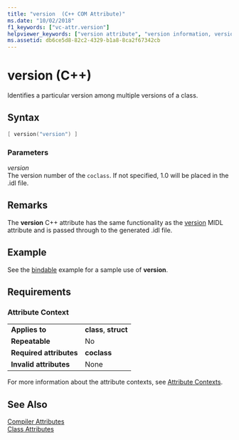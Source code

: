 ```yaml
---
title: "version  (C++ COM Attribute)"
ms.date: "10/02/2018"
f1_keywords: ["vc-attr.version"]
helpviewer_keywords: ["version attribute", "version information, version attribute"]
ms.assetid: db6ce5d8-82c2-4329-b1a8-8ca2f67342cb
---
```

# version (C++)

Identifies a particular version among multiple versions of a class.

## Syntax

```cpp
[ version("version") ]
```

### Parameters

*version*<br/>
The version number of the `coclass`. If not specified, 1.0 will be placed in the .idl file.

## Remarks

The **version** C++ attribute has the same functionality as the [version](/windows/desktop/Midl/version) MIDL attribute and is passed through to the generated .idl file.

## Example

See the [bindable](bindable.md) example for a sample use of **version**.

## Requirements

### Attribute Context

|||
|-|-|
|**Applies to**|**class**, **struct**|
|**Repeatable**|No|
|**Required attributes**|**coclass**|
|**Invalid attributes**|None|

For more information about the attribute contexts, see [Attribute Contexts](cpp-attributes-com-net.md#contexts).

## See Also

[Compiler Attributes](compiler-attributes.md)<br/>
[Class Attributes](class-attributes.md)